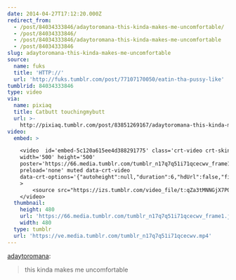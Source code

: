 ```yaml
---
date: 2014-04-27T17:12:20.000Z
redirect_from:
  - /post/84034333846/adaytoromana-this-kinda-makes-me-uncomfortable/
  - /post/84034333846/
  - /post/84034333846/adaytoromana-this-kinda-makes-me-uncomfortable
  - /post/84034333846
slug: adaytoromana-this-kinda-makes-me-uncomfortable
source:
  name: fuks
  title: 'HTTP://'
  url: 'http://fuks.tumblr.com/post/77107170050/eatin-tha-pussy-like'
tumblrid: 84034333846
type: video
via:
  name: pixiaq
  title: Catbutt touchingmybutt
  url: >-
    http://pixiaq.tumblr.com/post/83851269167/adaytoromana-this-kinda-makes-me-uncomfortable
video:
  embed: >

    <video  id='embed-5c120a615ee4d388291775' class='crt-video crt-skin-default'
    width='500' height='500'
    poster='https://66.media.tumblr.com/tumblr_n17q7q51i71qcecwv_frame1.jpg'
    preload='none' muted data-crt-video
    data-crt-options='{"autoheight":null,"duration":6,"hdUrl":false,"filmstrip":{"url":"https://25.media.tumblr.com/previews/tumblr_n17q7q51i71qcecwv_filmstrip.jpg","width":"200","height":"200"}}'
    >
        <source src="https://izs.tumblr.com/video_file/t:qZa3tMNNGjX7PQ45aXJ-jw/84034333846/tumblr_n17q7q51i71qcecwv" type="video/mp4">
    </video>
  thumbnail:
    height: 480
    url: 'https://66.media.tumblr.com/tumblr_n17q7q51i71qcecwv_frame1.jpg'
    width: 480
  type: tumblr
  url: 'https://ve.media.tumblr.com/tumblr_n17q7q51i71qcecwv.mp4'
---
```

<p><a href="http://adaytoromana.tumblr.com/post/83780707755/this-kinda-makes-me-uncomfortable" class="tumblr_blog">adaytoromana</a>:</p>

<blockquote><p>this kinda makes me uncomfortable </p></blockquote>
